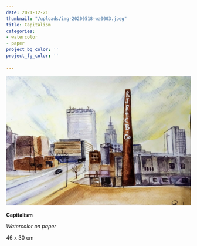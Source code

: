 ```yaml
---
date: 2021-12-21
thumbnail: "/uploads/img-20200518-wa0003.jpeg"
title: Capitalism
categories:
- watercolor
- paper
project_bg_color: ''
project_fg_color: ''

---
```

![](/uploads/img-20200518-wa0003.jpeg)

**Capitalism**

_Watercolor on paper_

46 x 30 cm